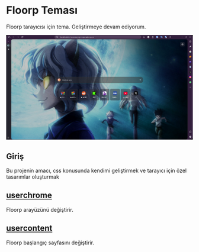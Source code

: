﻿# Floorp Teması

Floorp tarayıcısı için tema. Geliştirmeye devam ediyorum.

![Ekran Görüntüsü](./images/screenshot.png)

## Giriş
Bu projenin amacı, css konusunda kendimi geliştirmek ve tarayıcı için özel tasarımlar oluşturmak

## [userchrome](./css/userChrome.css)
Floorp arayüzünü değiştirir.

## [usercontent](./css/userContent.css)
Floorp başlangıç sayfasını değiştirir.
